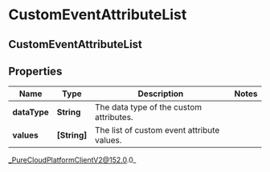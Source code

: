 # CustomEventAttributeList

## CustomEventAttributeList

## Properties

|Name | Type | Description | Notes|
|------------ | ------------- | ------------- | -------------|
| **dataType** | **String** | The data type of the custom attributes. | |
| **values** | **[String]** | The list of custom event attribute values. | |



_PureCloudPlatformClientV2@152.0.0_
